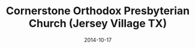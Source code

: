 ---
date: &id001 2014-10-17
end_date: null
location:
  address: 15230 Forest Trails Drive
  city: Jersey Village
  state: TX
minister:
- end: 2014-10-17
  name: Robert S. Arendale
  start: 2012-01-01
  type: Organizing Pastor
- end: null
  name: Robert S. Arendale
  start: 2014-10-17
  type: Pastor
ministers:
- Robert S. Arendale
- Robert S. Arendale
name: Cornerstone Orthodox Presbyterian Church
names:
- end: 2014-10-17
  name: Cornerstone Orthodox Presbyterian Chapel
  start: 2012-01-01
- end: null
  name: Cornerstone Orthodox Presbyterian Church
  start: 2014-10-17
origination_date: *id001
raw_data: 'TX   Jersey Village

  Cornerstone Orthodox Presbyterian Chapel  (2012-October 17, 2014)

  Cornerstone Orthodox Presbyterian Church  (October 17, 2014- )

  Meeting at Kids R Kids, 15230 Forest Trails Drive

  Org. Pastor: Robert S. Arendale, 2012-14

  Pastor: Robert S. Arendale, 2014

  '
received_from: null
states:
- TX
status:
  active: true
  end_date: null
  reason: null
  received_from: null
  withdrawal_to: null
title: Cornerstone Orthodox Presbyterian Church (Jersey Village TX)
year_established:
- 2014

---